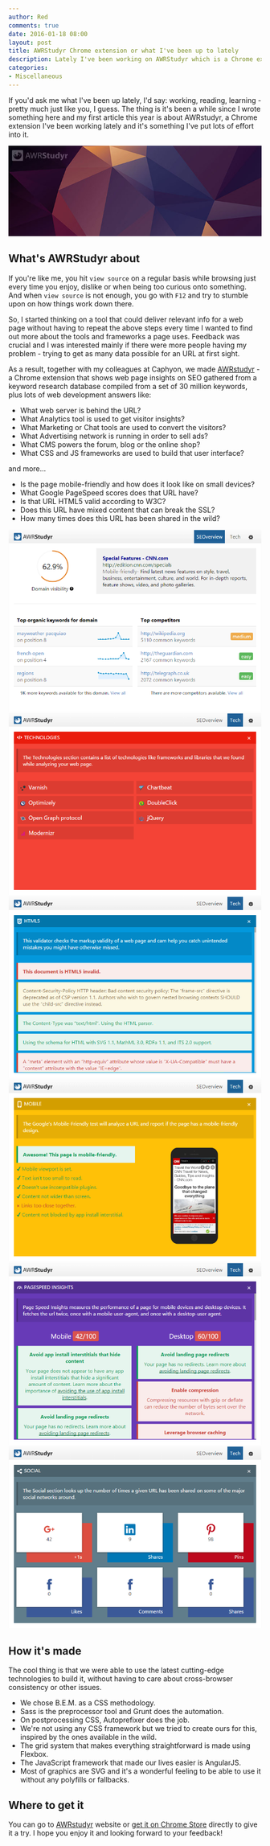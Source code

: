 ```yaml
---
author: Red
comments: true
date: 2016-01-18 08:00
layout: post
title: AWRStudyr Chrome extension or what I've been up to lately
description: Lately I've been working on AWRStudyr which is a Chrome extension that offers powerful SEO & web technologies insights each time you open a new web page.
categories:
- Miscellaneous
---
```


If you'd ask me what I've been up lately, I'd say: working, reading, learning - pretty much just like you, I guess. The thing is it's been a while since I wrote something here and my first article this year is about AWRstudyr, a Chrome extension I've been working lately and it's something I've put lots of effort into it.

![AWRstudyr screenshot](/wp-content/uploads/2016/01/awrstudyr.jpg)

<!-- more -->

## What's AWRStudyr about
If you're like me, you hit `view source` on a regular basis while browsing just every time you enjoy, dislike or when being too curious onto something. And when `view source` is not enough, you go with `F12` and try to stumble upon on how things work down there.

So, I started thinking on a tool that could deliver relevant info for a web page without having to repeat the above steps every time I wanted to find out more about the tools and frameworks a page uses. Feedback was crucial and I was interested mainly if there were more people having my problem - trying to get as many data possible for an URL at first sight.

As a result, together with my colleagues at Caphyon, we made [AWRstudyr](http://www.awrstudyr.com/) - a Chrome extension that shows web page insights on SEO gathered from a keyword research database compiled from a set of 30 million keywords, plus lots of web development answers like:

- What web server is behind the URL?
- What Analytics tool is used to get visitor insights?
- What Marketing or Chat tools are used to convert the visitors?
- What Advertising network is running in order to sell ads?
- What CMS powers the forum, blog or the online shop?
- What CSS and JS frameworks are used to build that user interface?

and more...

- Is the page mobile-friendly and how does it look like on small devices?
- What Google PageSpeed scores does that URL have?
- Is that URL HTML5 valid according to W3C?
- Does this URL have mixed content that can break the SSL?
- How many times does this URL has been shared in the wild?

![AWRstudyr SEOverview](/wp-content/uploads/2016/01/seoverview.png)
![AWRstudyr Technologies](/wp-content/uploads/2016/01/tech.png)
![AWRstudyr HTML5](/wp-content/uploads/2016/01/html5.png)
![AWRstudyr mobile friendly](/wp-content/uploads/2016/01/mobile.png)
![AWRstudyr PageSpeed Insights](/wp-content/uploads/2016/01/pagespeed.png)
![AWRstudyr social shares](/wp-content/uploads/2016/01/social.png)

## How it's made

The cool thing is that we were able to use the latest cutting-edge technologies to build it, without having to care about cross-browser consistency or other issues.

- We chose B.E.M. as a CSS methodology.
- Sass is the preprocessor tool and Grunt does the automation.
- On postprocessing CSS, Autoprefixer does the job.
- We're not using any CSS framework but we tried to create ours for this, inspired by the ones available in the wild.
- The grid system that makes everything straightforward is made using Flexbox. 
- The JavaScript framework that made our lives easier is AngularJS.
- Most of graphics are SVG and it's a wonderful feeling to be able to use it without any polyfills or fallbacks.

## Where to get it
You can go to [AWRstudyr](http://www.awrstudyr.com/) website or [get it on Chrome Store](https://chrome.google.com/webstore/detail/awrstudyr/mbkehkfjhncahcaggkncdaacfnikmoid) directly to give it a try. I hope you enjoy it and looking forward to your feedback!
